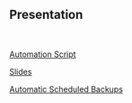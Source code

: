## Presentation
<br>

[Automation Script](https://github.com/iCyber-Gaurd/icybergaurd/edit/main/backup_script.sh)

[Slides](https://docs.google.com/presentation/d/1sDyxcNz0qdsVfjNpAD_Qv5-ZdHUR1mH1ONyMOpdhrho/edit?usp=sharing)

[Automatic Scheduled Backups](https://github.com/iCyber-Gaurd/icybergaurd/blob/main/scheduled_backup.txt)
